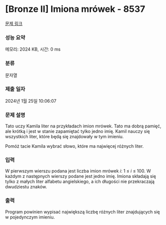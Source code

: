 # [Bronze II] Imiona mrówek - 8537 

[문제 링크](https://www.acmicpc.net/problem/8537) 

### 성능 요약

메모리: 2024 KB, 시간: 0 ms

### 분류

문자열

### 제출 일자

2024년 1월 25일 10:06:07

### 문제 설명

<p>Tato uczy Kamila liter na przykładach imion mrówek. Tato ma dobrą pamięć, ale krótką i jest w stanie zapamiętać tylko jedno imię. Kamil nauczy się wszystkich liter, które będą się znajdowały w tym imieniu.</p>

<p>Pomóż tacie Kamila wybrać słowo, które ma najwięcej różnych liter.</p>

### 입력 

 <p>W pierwszym wierszu podana jest liczba imion mrówek <em>i</em>: 1 ≤ <em>i</em> ≤ 100. W każdym z następnych wierszy podane jest jedno imię. Imiona składają się tylko z małych liter alfabetu angielskiego, a ich długości nie przekraczają dwudziestu znaków.</p>

### 출력 

 <p>Program powinien wypisać największą liczbę różnych liter znajdujących się w pojedynczym imieniu.</p>

